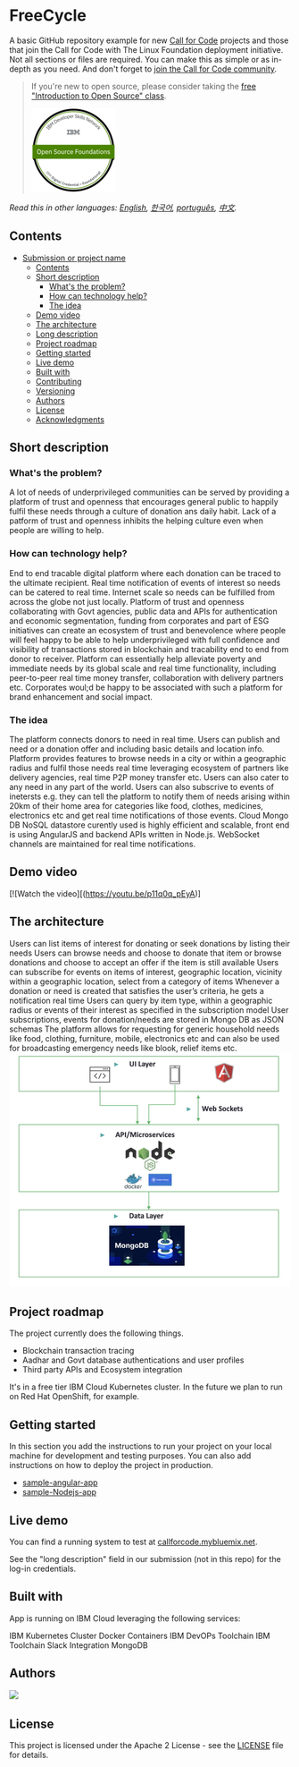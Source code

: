 # FreeCycle



A basic GitHub repository example for new [Call for Code](https://developer.ibm.com/callforcode/) projects and those that join the Call for Code with The Linux Foundation deployment initiative. Not all sections or files are required. You can make this as simple or as in-depth as you need. And don't forget to [join the Call for Code community](https://developer.ibm.com/callforcode/solutions/projects/get-started/).

> If you're new to open source, please consider taking the [free "Introduction to Open Source" class](https://cognitiveclass.ai/courses/introduction-to-open-source).
> 
> [![Open Source Foundations](images/open-source-foundations.png)](https://cognitiveclass.ai/courses/introduction-to-open-source)

_Read this in other languages: [English](README.md), [한국어](./docs/README.ko.md), [português](./docs/README.pt_br.md), [中文](./docs/README.zh.md)._ 

## Contents

- [Submission or project name](#submission-or-project-name)
  - [Contents](#contents)
  - [Short description](#short-description)
    - [What's the problem?](#whats-the-problem)
    - [How can technology help?](#how-can-technology-help)
    - [The idea](#the-idea)
  - [Demo video](#demo-video)
  - [The architecture](#the-architecture)
  - [Long description](#long-description)
  - [Project roadmap](#project-roadmap)
  - [Getting started](#getting-started)
  - [Live demo](#live-demo)
  - [Built with](#built-with)
  - [Contributing](#contributing)
  - [Versioning](#versioning)
  - [Authors](#authors)
  - [License](#license)
  - [Acknowledgments](#acknowledgments)

## Short description

### What's the problem?

A lot of needs of underprivileged communities can be served by providing a platform of trust and openness that encourages general public to happily fulfil these needs through a culture of donation ans daily habit. Lack of a patform of trust and openness inhibits the helping culture even when people are willing to help.

### How can technology help?

End to end tracable digital platform where each donation can be traced to the ultimate recipient. Real time notification of events of interest so needs can be catered to real time. Internet scale so needs can be fulfilled from across the globe not just locally. Platform of trust and openness collaborating with Govt agencies, public data and APIs for authentication and economic segmentation, funding from corporates and part of ESG initiatives can create an ecosystem of trust and benevolence where people will feel happy to be able to help underprivileged with full confidence and visibility of transactions stored in blockchain and tracability end to end from donor to receiver. Platform can essentially help alleviate poverty and immediate needs by its global scale and real time functionality, including peer-to-peer real time money transfer, collaboration with delivery partners etc. Corporates woul;d be happy to be associated with such a platform for brand enhancement and social impact.

### The idea

The platform connects donors to need in real time. Users can publish and need or a donation offer and including basic details and location info. Platform provides features to browse needs in a city or within a geographic radius and fulfil those needs real time leveraging ecosystem of partners like delivery agencies, real time P2P money transfer etc. Users can also cater to any need in any part of the world. Users can also subscrive to events of inetersts e.g. they can tell the platform to notify them of needs arising within 20km of their home area for categories like food, clothes, medicines, electronics etc and get real time notifications of those events. Cloud Mongo DB NoSQL datastore curently used is highly efficient and scalable, front end is using AngularJS and backend APIs written in Node.js. WebSocket channels are maintained for real time notifications.

## Demo video

[![Watch the video][(https://youtu.be/p11q0q_pEyA)]

## The architecture


Users can list items of interest for donating or seek donations by listing their needs
Users can browse needs and choose to donate that item or browse donations and choose to accept an offer if the item is still available
Users can subscribe for events on items of interest, geographic location, vicinity within a geographic location, select from a category of items
Whenever a donation or need is created that satisfies the user’s criteria, he gets a notification real time
Users can query by item type, within a geographic radius or events of their interest as specified in the subscription model
User subscriptions, events for donation/needs are stored in Mongo DB as JSON schemas
The platform allows for requesting for generic household needs like food, clothing, furniture, mobile, electronics etc and can also be used for broadcasting emergency needs like blook, relief items etc.
<img width="1190" alt="image" src="https://github.com/sujoyghosal/Call_for_Code_FreeCycle/blob/main/images/FreeCycle%20Architecture.jpg">




## Project roadmap

The project currently does the following things.

- Blockchain transaction tracing
- Aadhar and Govt database authentications and user profiles
- Third party APIs and Ecosystem integration

It's in a free tier IBM Cloud Kubernetes cluster. In the future we plan to run on Red Hat OpenShift, for example.



## Getting started

In this section you add the instructions to run your project on your local machine for development and testing purposes. You can also add instructions on how to deploy the project in production.

- [sample-angular-app](./Web/)
- [sample-Nodejs-app](./API/)


## Live demo

You can find a running system to test at [callforcode.mybluemix.net]([http://callforcode.mybluemix.net/](http://159.122.177.104:31363)).

See the "long description" field in our submission (not in this repo) for the log-in credentials.

## Built with
App is running on IBM Cloud leveraging the following services:

IBM Kubernetes Cluster
Docker Containers
IBM DevOPs Toolchain
IBM Toolchain Slack Integration
MongoDB


## Authors

<a href="[https://github.com/Call-for-Code/Project-Sample/graphs/contributors](https://github.com/sujoyghosal/Call_for_Code_FreeCycle)">
  <img src="[https://contributors-img.web.app/image?repo=Call-for-Code/Project-Sample](https://github.com/sujoyghosal/Call_for_Code_FreeCycle)" />
</a>

## License

This project is licensed under the Apache 2 License - see the [LICENSE](LICENSE) file for details.

